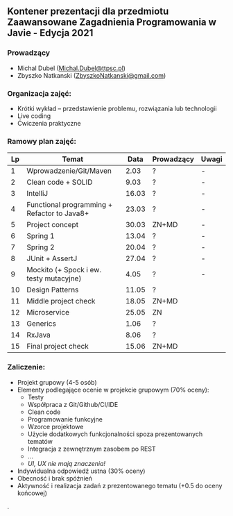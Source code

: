 ## Kontener prezentacji dla przedmiotu Zaawansowane Zagadnienia Programowania w Javie - Edycja 2021

### Prowadzący 
- Michal Dubel (Michal.Dubel@ttpsc.pl)
- Zbyszko Natkanski (ZbyszkoNatkanski@gmail.com)

### Organizacja zajęć:
- Krótki wykład – przedstawienie problemu, rozwiązania lub technologii
- Live coding
- Ćwiczenia praktyczne

### Ramowy plan zajęć: 
Lp | Temat | Data | Prowadzący | Uwagi
--- | --- | --- | --- | --- 
1 | Wprowadzenie/Git/Maven | 2.03 | ? | -
2 | Clean code + SOLID | 9.03 | ? | -
3 | IntelliJ | 16.03 | ? | -
4 | Functional programming + Refactor to Java8+ | 23.03 | ? | -
5 | Project concept | 30.03 | ZN+MD | -
6 | Spring 1 | 13.04 | ? | -
7 | Spring 2 | 20.04 | ? | -
8 | JUnit + AssertJ | 27.04  | ? | -
9 | Mockito (+ Spock i ew. testy mutacyjne) | 4.05 | ? | -
10 | Design Patterns | 11.05 | ? |
11 | Middle project check | 18.05 | ZN+MD |
12 | Microservice | 25.05 | ZN |
13 | Generics | 1.06 | ? |
14 | RxJava | 8.06 | ? |
15 | Final project check | 15.06 | ZN+MD |


### Zaliczenie:
- Projekt grupowy (4-5 osób)
- Elementy podlegające ocenie w projekcie grupowym (70% oceny):
  - Testy
  - Współpraca z Git/Github/CI/IDE
  - Clean code
  - Programowanie funkcyjne
  - Wzorce projektowe
  - Użycie dodatkowych funkcjonalności spoza prezentowanych tematów
  - Integracja z zewnętrznym zasobem po REST
  - ...
  - *UI, UX nie mają znaczenia!*
- Indywidualna odpowiedź ustna (30% oceny)
- Obecność i brak spóźnień
- Aktywność i realizacja zadań z prezentowanego tematu (+0.5 do oceny końcowej)



.
